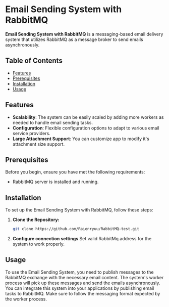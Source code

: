 # Email Sending System with RabbitMQ

**Email Sending System with RabbitMQ** is a messaging-based email delivery system that utilizes RabbitMQ as a message broker to send emails asynchronously.
## Table of Contents

- [Features](#features)
- [Prerequisites](#prerequisites)
- [Installation](#installation)
- [Usage](#usage)

## Features

- **Scalability**: The system can be easily scaled by adding more workers as needed to handle email sending tasks.
- **Configuration**: Flexible configuration options to adapt to various email service providers.
- **Large Attachment Support**: You can customize app to modify it's attachment size support.

## Prerequisites

Before you begin, ensure you have met the following requirements:

- RabbitMQ server is installed and running.

## Installation

To set up the Email Sending System with RabbitMQ, follow these steps:

1. **Clone the Repository:**

   ```bash
   git clone https://github.com/Raienryuu/RabbitMQ-test.git
   ```
   
2. **Configure connection settings**
   Set valid RabbitMq address for the system to work properly.


## Usage
To use the Email Sending System, you need to publish messages to the RabbitMQ exchange with the necessary email content. The system's worker process will pick up these messages and send the emails asynchronously.
You can integrate this system into your applications by publishing email tasks to RabbitMQ. Make sure to follow the messaging format expected by the worker process.
